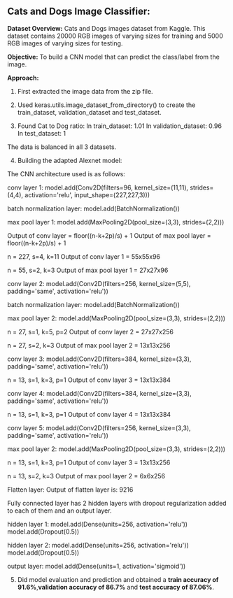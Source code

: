 ## Cats and Dogs Image Classifier:

**Dataset Overview:**
Cats and Dogs images dataset from Kaggle. This dataset contains 20000 RGB images
of varying sizes for training and 5000 RGB images of varying sizes for testing.

**Objective:**
To build a CNN model that can predict the class/label from the image.

**Approach:**
1. First extracted the image data from the zip file.

2. Used keras.utils.image_dataset_from_directory() to create the train_dataset, validation_dataset and test_dataset.

3. Found Cat to Dog ratio:
In train_dataset: 1.01
In validation_dataset: 0.96
In test_dataset: 1

The data is balanced in all 3 datasets.

4. Building the adapted Alexnet model:

The CNN architecture used is as follows:

conv layer 1: model.add(Conv2D(filters=96, kernel_size=(11,11), strides=(4,4), activation='relu', input_shape=(227,227,3)))

batch normalization layer: model.add(BatchNormalization())

max pool layer 1: model.add(MaxPooling2D(pool_size=(3,3), strides=(2,2)))

Output of conv layer = floor((n-k+2p)/s) + 1
Output of max pool layer = floor((n-k+2p)/s) + 1

n = 227, s=4, k=11
Output of conv layer 1 = 55x55x96

n = 55, s=2, k=3
Output of max pool layer 1 = 27x27x96

conv layer 2: model.add(Conv2D(filters=256, kernel_size=(5,5), padding='same', activation='relu'))

batch normalization layer: model.add(BatchNormalization())

max pool layer 2: model.add(MaxPooling2D(pool_size=(3,3), strides=(2,2)))

n = 27, s=1, k=5, p=2
Output of conv layer 2 = 27x27x256

n = 27, s=2, k=3
Output of max pool layer 2 = 13x13x256

conv layer 3: model.add(Conv2D(filters=384, kernel_size=(3,3), padding='same', activation='relu'))

n = 13, s=1, k=3, p=1
Output of conv layer 3 = 13x13x384

conv layer 4: model.add(Conv2D(filters=384, kernel_size=(3,3), padding='same', activation='relu'))

n = 13, s=1, k=3, p=1
Output of conv layer 4 = 13x13x384

conv layer 5: model.add(Conv2D(filters=256, kernel_size=(3,3), padding='same', activation='relu'))

max pool layer 2: model.add(MaxPooling2D(pool_size=(3,3), strides=(2,2)))

n = 13, s=1, k=3, p=1
Output of conv layer 3 = 13x13x256

n = 13, s=2, k=3
Output of max pool layer 2 = 6x6x256

Flatten layer:
Output of flatten layer is: 9216

Fully connected layer has 2 hidden layers with dropout regularization added to each of them and an output layer.

hidden layer 1: model.add(Dense(units=256, activation='relu'))
model.add(Dropout(0.5))

hidden layer 2: model.add(Dense(units=256, activation='relu'))
model.add(Dropout(0.5))

output layer: model.add(Dense(units=1, activation='sigmoid'))

5. Did model evaluation and prediction and obtained a **train accuracy of 91.6%**,**validation accuracy of 86.7%** and **test accuracy of 87.06%**.
